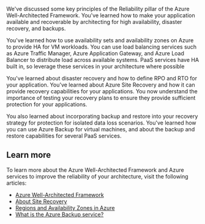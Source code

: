 We've discussed some key principles of the Reliability pillar of the Azure Well-Architected Framework. You've learned how to make your application available and recoverable by architecting for high availability, disaster recovery, and backups. 

You've learned how to use availability sets and availability zones on Azure to provide HA for VM workloads. You can use load balancing services such as Azure Traffic Manager, Azure Application Gateway, and Azure Load Balancer to distribute load across available systems. PaaS services have HA built in, so leverage these services in your architecture where possible

You've learned about disaster recovery and how to define RPO and RTO for your application. You've learned about Azure Site Recovery and how it can provide recovery capabilities for your applications. You now understand the importance of testing your recovery plans to ensure they provide sufficient protection for your applications.

You also learned about incorporating backup and restore into your recovery strategy for protection for isolated data loss scenarios. You've learned how you can use Azure Backup for virtual machines, and about the backup and restore capabilities for several PaaS services.

## Learn more

To learn more about the Azure Well-Architected Framework and Azure services to improve the reliability of your architecture, visit the following articles:

- [Azure Well-Architected Framework](/azure/architecture/framework?azure-portal=true)
- [About Site Recovery](/azure/site-recovery/site-recovery-overview?azure-portal=true)
- [Regions and Availability Zones in Azure](/azure/availability-zones/az-overview?azure-portal=true)
- [What is the Azure Backup service?](/azure/backup/backup-overview)